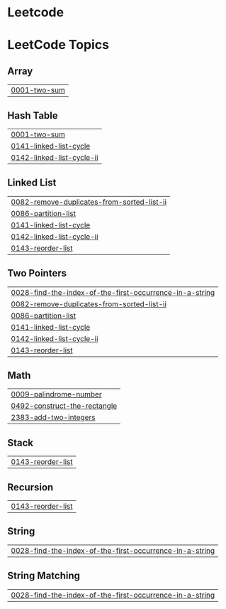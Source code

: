 # Leetcode
<!---LeetCode Topics Start-->
# LeetCode Topics
## Array
|  |
| ------- |
| [0001-two-sum](https://github.com/Venu-Aravind-K/Leetcode/tree/master/0001-two-sum) |
## Hash Table
|  |
| ------- |
| [0001-two-sum](https://github.com/Venu-Aravind-K/Leetcode/tree/master/0001-two-sum) |
| [0141-linked-list-cycle](https://github.com/Venu-Aravind-K/Leetcode/tree/master/0141-linked-list-cycle) |
| [0142-linked-list-cycle-ii](https://github.com/Venu-Aravind-K/Leetcode/tree/master/0142-linked-list-cycle-ii) |
## Linked List
|  |
| ------- |
| [0082-remove-duplicates-from-sorted-list-ii](https://github.com/Venu-Aravind-K/Leetcode/tree/master/0082-remove-duplicates-from-sorted-list-ii) |
| [0086-partition-list](https://github.com/Venu-Aravind-K/Leetcode/tree/master/0086-partition-list) |
| [0141-linked-list-cycle](https://github.com/Venu-Aravind-K/Leetcode/tree/master/0141-linked-list-cycle) |
| [0142-linked-list-cycle-ii](https://github.com/Venu-Aravind-K/Leetcode/tree/master/0142-linked-list-cycle-ii) |
| [0143-reorder-list](https://github.com/Venu-Aravind-K/Leetcode/tree/master/0143-reorder-list) |
## Two Pointers
|  |
| ------- |
| [0028-find-the-index-of-the-first-occurrence-in-a-string](https://github.com/Venu-Aravind-K/Leetcode/tree/master/0028-find-the-index-of-the-first-occurrence-in-a-string) |
| [0082-remove-duplicates-from-sorted-list-ii](https://github.com/Venu-Aravind-K/Leetcode/tree/master/0082-remove-duplicates-from-sorted-list-ii) |
| [0086-partition-list](https://github.com/Venu-Aravind-K/Leetcode/tree/master/0086-partition-list) |
| [0141-linked-list-cycle](https://github.com/Venu-Aravind-K/Leetcode/tree/master/0141-linked-list-cycle) |
| [0142-linked-list-cycle-ii](https://github.com/Venu-Aravind-K/Leetcode/tree/master/0142-linked-list-cycle-ii) |
| [0143-reorder-list](https://github.com/Venu-Aravind-K/Leetcode/tree/master/0143-reorder-list) |
## Math
|  |
| ------- |
| [0009-palindrome-number](https://github.com/Venu-Aravind-K/Leetcode/tree/master/0009-palindrome-number) |
| [0492-construct-the-rectangle](https://github.com/Venu-Aravind-K/Leetcode/tree/master/0492-construct-the-rectangle) |
| [2383-add-two-integers](https://github.com/Venu-Aravind-K/Leetcode/tree/master/2383-add-two-integers) |
## Stack
|  |
| ------- |
| [0143-reorder-list](https://github.com/Venu-Aravind-K/Leetcode/tree/master/0143-reorder-list) |
## Recursion
|  |
| ------- |
| [0143-reorder-list](https://github.com/Venu-Aravind-K/Leetcode/tree/master/0143-reorder-list) |
## String
|  |
| ------- |
| [0028-find-the-index-of-the-first-occurrence-in-a-string](https://github.com/Venu-Aravind-K/Leetcode/tree/master/0028-find-the-index-of-the-first-occurrence-in-a-string) |
## String Matching
|  |
| ------- |
| [0028-find-the-index-of-the-first-occurrence-in-a-string](https://github.com/Venu-Aravind-K/Leetcode/tree/master/0028-find-the-index-of-the-first-occurrence-in-a-string) |
<!---LeetCode Topics End-->